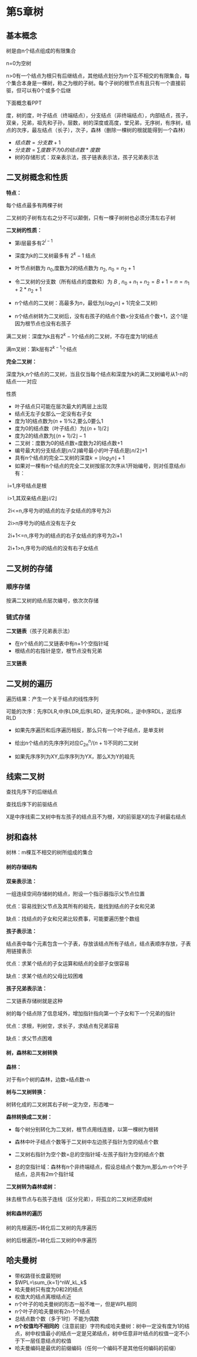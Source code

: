 # 第5章树

## 基本概念

树是由n个结点组成的有限集合

n=0为空树

n>0有一个结点为根只有后继结点，其他结点划分为m个互不相交的有限集合，每个集合本身是一棵树，称之为根的子树。每个子树的根节点有且只有一个直接前驱，但可以有0个或多个后继

下面概念看PPT

度，树的度，叶子结点（终端结点），分支结点（非终端结点），内部结点，孩子，双亲，兄弟，祖先和子孙，层数，树的深度或高度，堂兄弟，无序树，有序树，结点的次序，最左结点（长子），次子，森林（删除一棵树的根就能得到一个森林）

* $结点数=分支数+1$
* $分支数=\sum 度数不为0的结点数 * 度数$
* 树的存储形式：双亲表示法，孩子链表表示法，孩子兄弟表示法

## 二叉树概念和性质

**特点：**

每个结点最多有两棵子树

二叉树的子树有左右之分不可以颠倒，只有一棵子树树也必须分清左右子树

**二叉树的性质：**

* 第i层最多有$2^{i-1}$

* 深度为k的二叉树最多有 $2^k-1$ 结点

* 叶节点树数为 $n_0$,度数为2的结点数为 $n_2$, $n_0=n_2+1$

* 令二叉树的分支数（所有结点的度数和）为 $B$ , $n_0+n_1+n_2=B+1=n=n_1+2*n_2+1$

* n个结点的二叉树：高最多为$n$，最低为$\lfloor log_2n \rfloor+1$(完全二叉树)

* n个结点树转为二叉树后，没有右孩子的结点个数=分支结点个数+1，这个1是因为根节点也没有右孩子

满二叉树：深度为k且有$2^k-1$个结点的二叉树，不存在度为1的结点

满m叉树：第k层有$2^{k-1}$个结点

**完全二叉树：**

深度为k,n个结点的二叉树，当且仅当每个结点和深度为k的满二叉树编号从1-n的结点一一对应

性质

* 叶子结点只可能在层次最大的两层上出现
* 结点无左子女那么一定没有右子女
* 度为1的结点数为$(n+1)\%2$,要么0要么1
* 度为0的结点数（叶子结点）为$\lfloor(n+1)/2\rfloor$
* 度为2的结点数为$\lfloor(n+1)/2\rfloor-1$
* 二叉树：度数为0的结点数=度数为2的结点数+1
* 编号最大的分支结点是$\lfloor n/2\rfloor$编号最小的叶子结点是$\lfloor n/2\rfloor$+1
* 具有n个结点的完全二叉树的深度$k=\lfloor log_2n\rfloor+1$
* 如果对一棵有n个结点的完全二叉树按层次次序从1开始编号，则对任意结点i有：

​  i=1,序号结点是根

​  i>1,其双亲结点是$\lfloor i/2 \rfloor$

​  2i<=n,序号为i的结点的左子女结点的序号为2i

​  2i>n序号为i的结点没有左子女

​  2i+1<=n,序号为i的结点的右子女结点的序号为2i+1

​  2i+1>n,序号为i的结点的没有右子女结点

## 二叉树的存储

### 顺序存储

按满二叉树的结点层次编号，依次次存储

### 链式存储

**二叉链表**（孩子兄弟表示法）

* 在n个结点的二叉链表中有n+1个空指针域
* 根结点的右指针是空，根节点没有兄弟

**三叉链表**

## 二叉树的遍历

遍历结果：产生一个关于结点的线性序列

可能的次序：先序DLR,中序LDR,后序LRD，逆先序DRL，逆中序RDL，逆后序RLD

* 如果先序遍历和后序遍历相反，那么只有一个叶子结点，是单支树

* 给出n个结点的先序序列对应$C_{2n}^n/(n+1)$不同的二叉树
* 如果先序序列为XY,后序序列为YX，那么X为Y的祖先

## 线索二叉树

查找先序下的后继结点

查找后序下的前驱结点

X是中序线索二叉树中有左孩子的结点且不为根，X的前驱是X的左子树最右结点

## 树和森林

树林：m棵互不相交的树所组成的集合

#### 树的存储结构

**双亲表示法：**

一组连续空间存储树的结点，附设一个指示器指示父节点位置

优点：容易找到父节点及其所有的祖先，能找到结点的子女和兄弟

缺点：找结点的子女和兄弟比较费事，可能要遍历整个数组

**孩子表示法：**

结点表中每个元素包含一个子表，存放该结点所有子结点，结点表顺序存放，子表用链接表示

优点：求某个结点的子女运算和结点的全部子女很容易

缺点：求某个结点的父母比较困难

**孩子兄弟表示法：**

二叉链表存储树就是这种

树的每个结点除了信息域外，增加指针指向第一个子女和下一个兄弟的指针

优点：求根，判树空，求长子，求结点有兄弟容易

缺点：求父节点困难

#### 树，森林和二叉树转换

**森林：**

对于有n个树的森林，边数=结点数-n

**树与二叉树转换：**

树转化成的二叉树其右子树一定为空，形态唯一

**森林转换成二叉树：**

* 每个树分别转化为二叉树，根节点用线连接，以第一棵树为根转

* 森林中叶子结点个数等于二叉树中左边孩子指针为空的结点个数

* 二叉树右指针为空个数=总的空指针域-左孩子指针为空的结点个数

* 总的空指针域：森林有n个非终端结点，假设总结点个数为m,那么m-n个叶子结点，总共有2m个指针域

**二叉树转为森林或树：**

抹去根节点与右孩子连线（区分兄弟），将孤立的二叉树还原成树

#### 树和森林的遍历

树的先根遍历=转化后二叉树的先序遍历

树的后根遍历=转化后二叉树的中序遍历

## 哈夫曼树

* 带权路径长度最短树
* $WPL=\sum_{k=1}^nW_kL_k$
* 哈夫曼树只有度为0和2的结点
* 权值大的结点离根结点近
* n个叶子的哈夫曼树的形态一般不唯一，但是WPL相同
* n个叶子的哈夫曼树有2n-1个结点
* 总结点数个数（多于1时）不能为偶数
* **n个权值均不相同的**（注意前提）字符构成哈夫曼树：树中一定没有度为1的结点，树中权值最小的结点一定是兄弟结点，树中任意非叶结点的权值一定不小于下一层任意结点的权值
* 哈夫曼编码是最优的前缀编码（任何一个编码不是其他任何编码的前缀）
